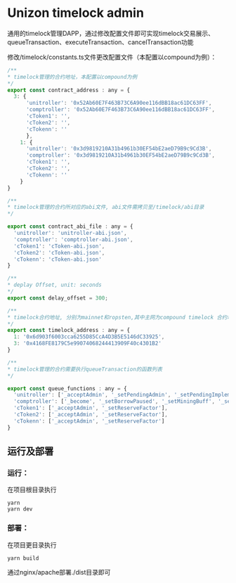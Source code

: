 # Unizon timelock admin
通用的timelock管理DAPP，通过修改配置文件即可实现timelock交易展示、queueTransaction、executeTransaction、cancelTransaction功能

修改/timelock/constants.ts文件更改配置文件（本配置以compound为例）：

```javascript
/**
* timelock管理的合约地址，本配置以compound为例
*/
export const contract_address : any = {
  3: {
      'unitroller': '0x52Ab60E7F463B73C6A90ee116dBB18ac61DC63FF',
      'comptroller': '0x52Ab60E7F463B73C6A90ee116dBB18ac61DC63FF',
      'cToken1': '',
      'cToken2': '',
      'cTokenn': ''
	  },
	1: {
      'unitroller': '0x3d9819210A31b4961b30EF54bE2aeD79B9c9Cd3B',
      'comptroller': '0x3d9819210A31b4961b30EF54bE2aeD79B9c9Cd3B',
      'cToken1': '',
      'cToken2': '',
      'cTokenn': ''
    }
}

/**
* timelock管理的合约所对应的abi文件, abi文件需拷贝至/timelock/abi目录
*/

export const contract_abi_file : any = {
  'unitroller': 'unitroller-abi.json',
  'comptroller': 'comptroller-abi.json',
  'cToken1': 'cToken-abi.json',
  'cToken2': 'cToken-abi.json',
  'cTokenn': 'cToken-abi.json'
}

/**
* deplay Offset, unit: seconds
*/
export const delay_offset = 300;

/**
* timelock合约地址, 分别为mainnet和ropsten,其中主网为compound timelock 合约地址
*/
export const timelock_address : any = {
  1: '0x6d903f6003cca6255D85CcA4D3B5E5146dC33925',
  3: '0x4168FE8179C5e99074068244413909F40c4301B2'
}

/**
* timelock管理的合约需要执行queueTransaction的函数列表
*/

export const queue_functions : any = {
  'unitroller': ['_acceptAdmin', '_setPendingAdmin', '_setPendingImplementation'],
  'comptroller': ['_become', '_setBorrowPaused', '_setMiningBuff', '_setCompRate', '_setMintPaused', '_supportMarket', '_dropCompMarket', '_setPriceOracle', '_setCollateralFactor'],
  'cToken1': ['_acceptAdmin', '_setReserveFactor'],
  'cToken2': ['_acceptAdmin', '_setReserveFactor'],
  'cTokenn': ['_acceptAdmin', '_setReserveFactor']
}

```
## 运行及部署

### 运行：

在项目根目录执行

```shell
yarn
yarn dev
```

### 部署：

在项目更目录执行

```shell
yarn build
```
通过nginx/apache部署./dist目录即可


